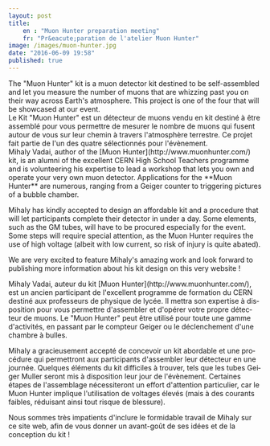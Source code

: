 ```yaml
---
layout: post
title:
    en : "Muon Hunter preparation meeting"
    fr: "Pr&eacute;paration de l'atelier Muon Hunter"
image: /images/muon-hunter.jpg
date: "2016-06-09 19:58"
published: true
---
```

<div class="langjs" lang="en">
The "Muon Hunter" kit is a muon detector kit destined to be self-assembled
and let you measure the number of muons that are whizzing past you on their way across Earth's atmosphere.
This project is one of the four that will be showcased at our event.
</div>
<div class="langjs" lang="fr">
Le Kit "Muon Hunter" est un d&eacute;tecteur de muons vendu en kit destin&eacute; &agrave; &ecirc;tre assembl&eacute; pour
vous permettre de mesurer le nombre de muons qui fusent autour de vous sur leur chemin &agrave; travers l'atmosph&egrave;re terrestre.
Ce projet fait partie de l'un des quatre s&eacute;lectionn&eacute;s pour l'&eacute;v&egrave;nement.
</div>
<!--more-->
<div class="langjs" lang="en">
Mihaly Vadai, author of the [Muon Hunter](http://www.muonhunter.com/) kit, is an alumni of the excellent CERN High School Teachers programme and is volunteering 
his expertise to lead a workshop that lets you own and operate your very own muon detector.
Applications for the **Muon Hunter** are numerous, ranging from a Geiger counter to triggering pictures of a bubble chamber.

Mihaly has kindly accepted to design an affordable kit and a procedure that will let participants complete
their detector in under a day. Some elements, such as the GM tubes, will have to be procured especially
for the event. Some steps will require special attention, as the Muon Hunter requires the use of high 
voltage (albeit with low current, so risk of injury is quite abated).

We are very excited to feature Mihaly's amazing work and look forward to publishing more information
about his kit design on this very website !
</div>
<div class="langjs" lang="fr">
Mihaly Vadai, auteur du kit [Muon Hunter](http://www.muonhunter.com/), est un ancien participant de l'excellent programme de formation du CERN 
destin&eacute; aux professeurs de physique de lyc&eacute;e. Il mettra son expertise &agrave; disposition pour vous permettre d'assembler 
et d'op&eacute;rer votre propre d&eacute;tecteur de muons.
Le &quot;Muon Hunter&quot; peut &ecirc;tre utilis&eacute; pour toute une gamme d'activit&eacute;s, en passant par le compteur Geiger 
ou le d&eacute;clenchement d'une chambre &agrave; bulles.

Mihaly a gracieusement accept&eacute; de concevoir un kit abordable et une proc&eacute;dure qui permettront aux 
participants d'assembler leur d&eacute;tecteur en une journ&eacute;e. Quelques &eacute;l&eacute;ments du kit difficiles &agrave; trouver,
tels que les tubes Geiger Muller seront mis &agrave; disposition leur jour de l'&eacute;v&egrave;nement.
Certaines &eacute;tapes de l'assemblage n&eacute;cessiteront un effort d'attention particulier, car le Muon Hunter implique
l'utilisation de voltages &eacute;lev&eacute;s (mais &agrave; des courants faibles, r&eacute;duisant ainsi tout risque de blessure).

Nous sommes tr&egrave;s impatients d'inclure le formidable travail de Mihaly sur ce site web, afin de vous donner un avant-go&ucirc;t 
de ses id&eacute;es et de la conception du kit !

</div>
